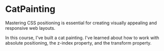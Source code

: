 # CatPainting

<p>Mastering CSS positioning is essential for creating visually appealing and responsive web layouts.</p>

<p>In this course, I've built a cat painting. I've learned about how to work with absolute positioning, the z-index property, and the transform property.</p>
